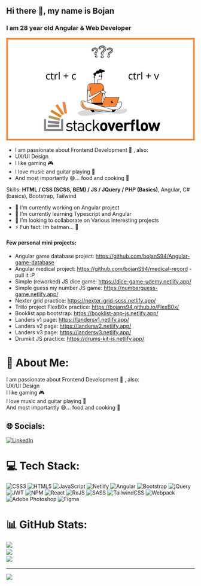 ## Hi there 👋, my name is Bojan
### I am 28 year old Angular & Web Developer 
![I am 27 year old Web Developer ](https://github.com/bojanS94/bojanS94/blob/main/1.jpg)

- I am passionate about Frontend Development 📑 , also:
- UX/UI Design
- I like gaming 🎮
- I love music and guitar playing 🎸
- And most importantly 😅... food and cooking 🍲

Skills: **HTML / CSS (SCSS, BEM) / JS / JQuery / PHP (Basics)**, Angular, C# (basics), Bootstrap, Tailwind

- 🔭 I’m currently working on Angular project 
- 🌱 I’m currently learning Typescript and Angular
- 👯 I’m looking to collaborate on Various interesting projects 
- ⚡ Fun fact: Im batman... 🦇 

#### Few personal mini projects:
- Angular game database project: https://github.com/bojanS94/Angular-game-database
- Angular medical project: https://github.com/bojanS94/medical-record - pull it :P
- Simple (reworked) JS dice game: https://dice-game-udemy.netlify.app/
- Simple guess my number JS game: https://numberguess-game.netlify.app/
- Nexter grid practice: https://nexter-grid-scss.netlify.app/
- Trillo project FlexB0x practice: https://bojans94.github.io/FlexB0x/
- Booklist app bootstrap: https://booklist-app-js.netlify.app/
- Landers v1 page: https://landersv1.netlify.app/
- Landers v2 page: https://landersv2.netlify.app/
- Landers v3 page: https://landersv3.netlify.app/
- Drumkit JS practice: https://drums-kit-js.netlify.app/

# 💫 About Me:
I am passionate about Frontend Development 📑 , also:<br>UX/UI Design<br>I like gaming 🎮<br>I love music and guitar playing 🎸<br>And most importantly 😅... food and cooking 🍲


## 🌐 Socials:
[![LinkedIn](https://img.shields.io/badge/LinkedIn-%230077B5.svg?logo=linkedin&logoColor=white)](https://linkedin.com/in/bojan-savić-2687a519b) 

# 💻 Tech Stack:
![CSS3](https://img.shields.io/badge/css3-%231572B6.svg?style=for-the-badge&logo=css3&logoColor=white) ![HTML5](https://img.shields.io/badge/html5-%23E34F26.svg?style=for-the-badge&logo=html5&logoColor=white) ![JavaScript](https://img.shields.io/badge/javascript-%23323330.svg?style=for-the-badge&logo=javascript&logoColor=%23F7DF1E) ![Netlify](https://img.shields.io/badge/netlify-%23000000.svg?style=for-the-badge&logo=netlify&logoColor=#00C7B7) ![Angular](https://img.shields.io/badge/angular-%23DD0031.svg?style=for-the-badge&logo=angular&logoColor=white) ![Bootstrap](https://img.shields.io/badge/bootstrap-%23563D7C.svg?style=for-the-badge&logo=bootstrap&logoColor=white) ![jQuery](https://img.shields.io/badge/jquery-%230769AD.svg?style=for-the-badge&logo=jquery&logoColor=white) ![JWT](https://img.shields.io/badge/JWT-black?style=for-the-badge&logo=JSON%20web%20tokens) ![NPM](https://img.shields.io/badge/NPM-%23000000.svg?style=for-the-badge&logo=npm&logoColor=white) ![React](https://img.shields.io/badge/react-%2320232a.svg?style=for-the-badge&logo=react&logoColor=%2361DAFB) ![RxJS](https://img.shields.io/badge/rxjs-%23B7178C.svg?style=for-the-badge&logo=reactivex&logoColor=white) ![SASS](https://img.shields.io/badge/SASS-hotpink.svg?style=for-the-badge&logo=SASS&logoColor=white) ![TailwindCSS](https://img.shields.io/badge/tailwindcss-%2338B2AC.svg?style=for-the-badge&logo=tailwind-css&logoColor=white) ![Webpack](https://img.shields.io/badge/webpack-%238DD6F9.svg?style=for-the-badge&logo=webpack&logoColor=black) ![Adobe Photoshop](https://img.shields.io/badge/adobephotoshop-%2331A8FF.svg?style=for-the-badge&logo=adobephotoshop&logoColor=white) 	![Figma](https://img.shields.io/badge/figma-%23F24E1E.svg?style=for-the-badge&logo=figma&logoColor=white)
# 📊 GitHub Stats:
![](https://github-readme-stats.vercel.app/api?username=bojanS94&theme=react&hide_border=false&include_all_commits=true&count_private=true)<br/>
![](https://github-readme-streak-stats.herokuapp.com/?user=bojanS94&theme=react&hide_border=false)<br/>
![](https://github-readme-stats.vercel.app/api/top-langs/?username=bojanS94&theme=react&hide_border=false&include_all_commits=true&count_private=true&layout=compact)

---
[![](https://visitcount.itsvg.in/api?id=bojanS94&icon=5&color=0)](https://visitcount.itsvg.in)
